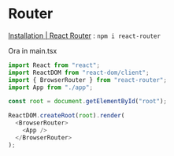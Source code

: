 # Router

[Installation | React Router](https://reactrouter.com/start/library/installation) : `npm i react-router`

Ora in main.tsx

```ts
import React from "react";
import ReactDOM from "react-dom/client";
import { BrowserRouter } from "react-router";
import App from "./app";

const root = document.getElementById("root");

ReactDOM.createRoot(root).render(
  <BrowserRouter>
    <App />
  </BrowserRouter>
);

```
